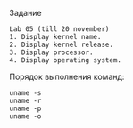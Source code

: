 Задание
```
Lab 05 (till 20 november)
1. Display kernel name.
2. Display kernel release.
3. Display processor.
4. Display operating system.
```
Порядок выполнения команд:
```
uname -s
uname -r
uname -p
uname -o
```